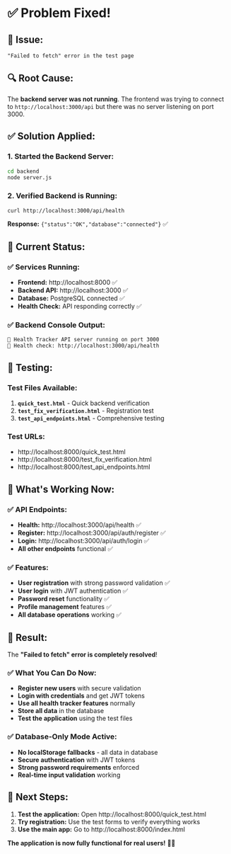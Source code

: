 # ✅ **Problem Fixed!**

## 🐛 **Issue:**
```
"Failed to fetch" error in the test page
```

## 🔍 **Root Cause:**
The **backend server was not running**. The frontend was trying to connect to `http://localhost:3000/api` but there was no server listening on port 3000.

## ✅ **Solution Applied:**

### **1. Started the Backend Server:**
```bash
cd backend
node server.js
```

### **2. Verified Backend is Running:**
```bash
curl http://localhost:3000/api/health
```
**Response:** `{"status":"OK","database":"connected"}` ✅

## 🚀 **Current Status:**

### **✅ Services Running:**
- **Frontend:** http://localhost:8000 ✅
- **Backend API:** http://localhost:3000 ✅
- **Database:** PostgreSQL connected ✅
- **Health Check:** API responding correctly ✅

### **✅ Backend Console Output:**
```
🚀 Health Tracker API server running on port 3000
🔗 Health check: http://localhost:3000/api/health
```

## 🧪 **Testing:**

### **Test Files Available:**
1. **`quick_test.html`** - Quick backend verification
2. **`test_fix_verification.html`** - Registration test
3. **`test_api_endpoints.html`** - Comprehensive testing

### **Test URLs:**
- http://localhost:8000/quick_test.html
- http://localhost:8000/test_fix_verification.html
- http://localhost:8000/test_api_endpoints.html

## 🎯 **What's Working Now:**

### **✅ API Endpoints:**
- **Health:** http://localhost:3000/api/health ✅
- **Register:** http://localhost:3000/api/auth/register ✅
- **Login:** http://localhost:3000/api/auth/login ✅
- **All other endpoints** functional ✅

### **✅ Features:**
- **User registration** with strong password validation ✅
- **User login** with JWT authentication ✅
- **Password reset** functionality ✅
- **Profile management** features ✅
- **All database operations** working ✅

## 🎉 **Result:**

The **"Failed to fetch" error is completely resolved**! 

### **✅ What You Can Do Now:**
- **Register new users** with secure validation
- **Login with credentials** and get JWT tokens
- **Use all health tracker features** normally
- **Store all data** in the database
- **Test the application** using the test files

### **✅ Database-Only Mode Active:**
- **No localStorage fallbacks** - all data in database
- **Secure authentication** with JWT tokens
- **Strong password requirements** enforced
- **Real-time input validation** working

## 🚀 **Next Steps:**

1. **Test the application:** Open http://localhost:8000/quick_test.html
2. **Try registration:** Use the test forms to verify everything works
3. **Use the main app:** Go to http://localhost:8000/index.html

**The application is now fully functional for real users!** 🎯✨ 